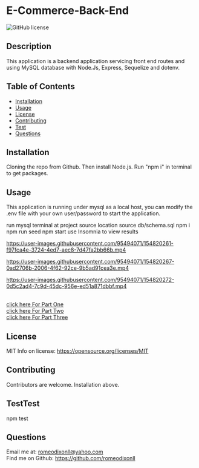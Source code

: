 # E-Commerce-Back-End
![GitHub license](https://img.shields.io/badge/License-MIT-yellow.svg)

## Description
This application is a backend application servicing front end routes and using MySQL database with Node.Js, Express, Sequelize and dotenv.

## Table of Contents 
- [Installation](#installation)
- [Usage](#usage)
- [License](#license)
- [Contributing](#Contributing)
- [Test](#Test)
- [Questions](#Questions)

## Installation
Cloning the repo from Github. Then install Node.js. Run "npm i" in terminal to get packages.

## Usage
This application is running under mysql as a local host, you can modify the .env file with your own user/password to start the application.

run mysql terminal at project source location source db/schema.sql
npm i
npm run seed
npm start
use Insomnia to view results


https://user-images.githubusercontent.com/95494071/154820261-f97fca4e-3724-4ed7-aec8-7d47fa2bb66b.mp4


https://user-images.githubusercontent.com/95494071/154820267-0ad2706b-2006-4f62-92ce-9b5ad91cea3e.mp4


https://user-images.githubusercontent.com/95494071/154820272-0d5c2ad4-7c9d-45dc-956e-ed51a871dbbf.mp4



<br/>[click here For Part One](https://user-images.githubusercontent.com/95494071/154820261-f97fca4e-3724-4ed7-aec8-7d47fa2bb66b.mp4
)
<br/>[click here For Part Two](https://user-images.githubusercontent.com/95494071/154820267-0ad2706b-2006-4f62-92ce-9b5ad91cea3e.mp4
)
<br/>[click here For Part Three](https://user-images.githubusercontent.com/95494071/154820272-0d5c2ad4-7c9d-45dc-956e-ed51a871dbbf.mp4
)

## License
MIT
Info on license: https://opensource.org/licenses/MIT

## Contributing 
Contributors are welcome. Installation above.

## TestTest
npm test

## Questions 
Email me at: romeodixonll@yahoo.com <br/>
Find me on Github: https://github.com/romeodixonll



